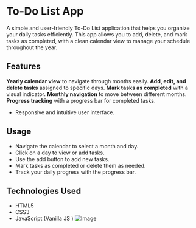 
# To-Do List App
A simple and user-friendly To-Do List application that helps you organize your daily tasks efficiently.
This app allows you to add, delete, and mark tasks as completed, with a clean calendar view to manage your schedule throughout the year.
## Features
**Yearly calendar view** to navigate through months easily.
**Add, edit, and delete tasks** assigned to specific days.
 **Mark tasks as completed** with a visual indicator.
 **Monthly navigation** to move between different months.
 **Progress tracking** with a progress bar for completed tasks.
* Responsive and intuitive user interface.
## Usage
* Navigate the calendar to select a month and day.
* Click on a day to view or add tasks.
* Use the add button to add new tasks.
* Mark tasks as completed or delete them as needed.
* Track your daily  progress with the progress bar.
## Technologies Used
* HTML5
* CSS3
* JavaScript (Vanilla JS )
![Image](https://github.com/user-attachments/assets/13857c70-3279-4c7b-9f65-8bc77eba6fff)
